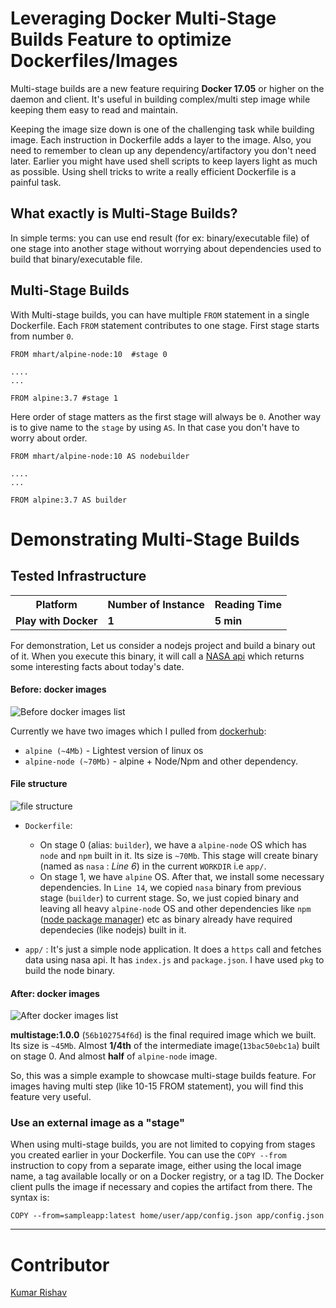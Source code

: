 
# Leveraging Docker Multi-Stage Builds Feature to optimize Dockerfiles/Images


Multi-stage builds are a new feature requiring **Docker 17.05** or higher on the daemon and client. It's useful in building complex/multi step image while keeping them easy to read and maintain.

Keeping the image size down is one of the challenging task while building image. Each instruction in Dockerfile adds a layer to the image.
Also, you need to remember to clean up any dependency/artifactory you don't need later. Earlier you might have used shell scripts
to keep layers light as much as possible. Using shell tricks to write a really efficient Dockerfile is a painful task.


## What exactly is Multi-Stage Builds? 

In simple terms: you can use end result (for ex: binary/executable file) of one stage into another stage without worrying about dependencies used to build that binary/executable file. 

## Multi-Stage Builds

With Multi-stage builds, you can have multiple `FROM` statement in a single Dockerfile. Each `FROM` statement contributes to one stage.
First stage starts from number `0`.

```
FROM mhart/alpine-node:10  #stage 0

....
...

FROM alpine:3.7 #stage 1
```

Here order of stage matters as the first stage will always be `0`. Another way is to give name to the `stage` by using `AS`.
In that case you don't have to worry about order.


```
FROM mhart/alpine-node:10 AS nodebuilder

....
...

FROM alpine:3.7 AS builder
```

# Demonstrating Multi-Stage Builds

## Tested Infrastructure

<table class="tg">
  <tr>
    <th class="tg-yw4l"><b>Platform</b></th>
    <th class="tg-yw4l"><b>Number of Instance</b></th>
    <th class="tg-yw4l"><b>Reading Time</b></th>
    
  </tr>
  <tr>
    <td class="tg-yw4l"><b>Play with Docker</b></td>
    <td class="tg-yw4l"><b>1</b></td>
    <td class="tg-yw4l"><b>5 min</b></td>
    
  </tr>
  
</table>



For demonstration, Let us consider a nodejs project and build a binary out of it. When you execute this binary, it will call a [NASA api](https://api.nasa.gov/api.html) which returns some interesting facts about today's date.

#### Before: docker images

![Before docker images list](https://github.com/kumarrishav/dockerlabs/blob/patch-2/images/multi-stage-img1.png)

Currently we have two images which I pulled from [dockerhub](https://hub.docker.com/): 
* `alpine (~4Mb)` - Lightest version of linux os
* `alpine-node (~70Mb)` - alpine + Node/Npm and other dependency.

#### File structure

![file structure](https://github.com/kumarrishav/dockerlabs/blob/patch-2/images/multi-stage-img2.png)

* `Dockerfile`:
  
  * On stage 0 (alias: `builder`), we have a `alpine-node` OS which has `node` and `npm` built in it. Its size is `~70Mb`. This stage will create binary (named as `nasa` : _Line 6_) in the current `WORKDIR` i.e `app/`.  
  * On stage 1, we have `alpine` OS. After that, we install some necessary dependencies. In `Line 14`, we copied `nasa` binary from previous stage (`builder`) to current stage. So, we just copied binary and leaving all heavy `alpine-node` OS and other dependencies like `npm` ([node package manager](https://www.npmjs.com/)) etc as binary already have required dependecies (like nodejs) built in it.
  
* `app/` : It's just a simple node application. It does a `https` call and fetches data using nasa api. It has `index.js` and `package.json`. I have used `pkg` to build the node binary.


#### After: docker images

![After docker images list](https://github.com/kumarrishav/dockerlabs/blob/patch-2/images/multi-stage-img3.png)

 **multistage:1.0.0** (`56b102754f6d`) is the final required image which we built. Its size is `~45Mb`. Almost **1/4th** of the intermediate image(`13bac50ebc1a`) built on stage 0. And almost **half** of `alpine-node` image.
 
 
 So, this was a simple example to showcase multi-stage builds feature. For images having multi step (like 10-15 FROM statement), you will find this feature very useful. 
 
### Use an external image as a "stage"
When using multi-stage builds, you are not limited to copying from stages you created earlier in your Dockerfile. You can use the `COPY --from` instruction to copy from a separate image, either using the local image name, a tag available locally or on a Docker registry, or a tag ID. The Docker client pulls the image if necessary and copies the artifact from there. The syntax is:

`COPY --from=sampleapp:latest home/user/app/config.json app/config.json`

------------------------------------------------------------------------------------------------------------------------------


 
 # Contributor
 
[Kumar Rishav](https://www.linkedin.com/in/rishav006/)


